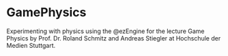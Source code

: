GamePhysics
===========

Experimenting with physics using the @ezEngine for the lecture Game Physics by Prof. Dr. Roland Schmitz and Andreas Stiegler at Hochschule der Medien Stuttgart.
